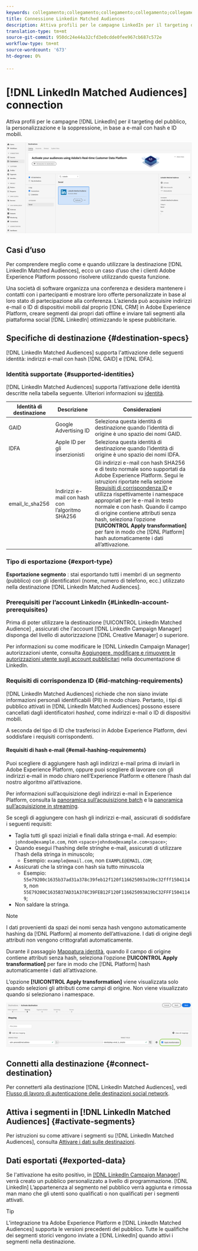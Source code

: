 ```yaml
---
keywords: collegamento;collegamento;collegamento;collegamento;collegamento;destinazioni;linkedin;
title: Connessione Linkedin Matched Audiences
description: Attiva profili per le campagne LinkedIn per il targeting del pubblico, la personalizzazione e la soppressione, in base a e-mail con hash.
translation-type: tm+mt
source-git-commit: 950dc24e44a32cfd3e0cdde0fee967cb687c572e
workflow-type: tm+mt
source-wordcount: '673'
ht-degree: 0%

---
```



# [!DNL LinkedIn Matched Audiences] connection

Attiva profili per le campagne [!DNL LinkedIn] per il targeting del pubblico, la personalizzazione e la soppressione, in base a e-mail con hash e ID mobili.

![Destinazione LinkedIn nell’interfaccia utente Adobe Experience Platform](../../assets/catalog/social/linkedin/catalog.png)

## Casi d’uso

Per comprendere meglio come e quando utilizzare la destinazione [!DNL LinkedIn Matched Audiences], ecco un caso d’uso che i clienti Adobe Experience Platform possono risolvere utilizzando questa funzione.

Una società di software organizza una conferenza e desidera mantenere i contatti con i partecipanti e mostrare loro offerte personalizzate in base al loro stato di partecipazione alla conferenza. L’azienda può acquisire indirizzi e-mail o ID di dispositivi mobili dal proprio [!DNL CRM] in Adobe Experience Platform, creare segmenti dai propri dati offline e inviare tali segmenti alla piattaforma social [!DNL LinkedIn] ottimizzando le spese pubblicitarie.

## Specifiche di destinazione {#destination-specs}

[!DNL LinkedIn Matched Audiences] supporta l&#39;attivazione delle seguenti identità: indirizzi e-mail con hash  [!DNL GAID] e  [!DNL IDFA].

### Identità supportate {#supported-identities}

[!DNL LinkedIn Matched Audiences] supporta l’attivazione delle identità descritte nella tabella seguente. Ulteriori informazioni su [identità](/help/identity-service/namespaces.md).

| Identità di destinazione | Descrizione | Considerazioni |
|---|---|---|
| GAID | Google Advertising ID | Seleziona questa identità di destinazione quando l’identità di origine è uno spazio dei nomi GAID. |
| IDFA | Apple ID per gli inserzionisti | Seleziona questa identità di destinazione quando l’identità di origine è uno spazio dei nomi IDFA. |
| email_lc_sha256 | Indirizzi e-mail con hash con l’algoritmo SHA256 | Gli indirizzi e-mail con hash SHA256 e di testo normale sono supportati da Adobe Experience Platform. Segui le istruzioni riportate nella sezione [Requisiti di corrispondenza ID](#id-matching-requirements-id-matching-requirements) e utilizza rispettivamente i namespace appropriati per le e-mail in testo normale e con hash. Quando il campo di origine contiene attributi senza hash, seleziona l’opzione **[!UICONTROL Apply transformation]** per fare in modo che [!DNL Platform] hash automaticamente i dati all’attivazione. |


### Tipo di esportazione {#export-type}

**Esportazione segmento** : stai esportando tutti i membri di un segmento (pubblico) con gli identificatori (nome, numero di telefono, ecc.) utilizzato nella destinazione [!DNL LinkedIn Matched Audiences].

### Prerequisiti per l’account LinkedIn {#LinkedIn-account-prerequisites}

Prima di poter utilizzare la destinazione [!UICONTROL LinkedIn Matched Audience] , assicurati che l&#39;account [!DNL LinkedIn Campaign Manager] disponga del livello di autorizzazione [!DNL Creative Manager] o superiore.

Per informazioni su come modificare le [!DNL LinkedIn Campaign Manager] autorizzazioni utente, consulta [Aggiungere, modificare e rimuovere le autorizzazioni utente sugli account pubblicitari](https://www.linkedin.com/help/lms/answer/5753) nella documentazione di LinkedIn.

### Requisiti di corrispondenza ID {#id-matching-requirements}

[!DNL LinkedIn Matched Audiences] richiede che non siano inviate informazioni personali identificabili (PII) in modo chiaro. Pertanto, i tipi di pubblico attivati in [!DNL LinkedIn Matched Audiences] possono essere cancellati dagli identificatori *hashed*, come indirizzi e-mail o ID di dispositivi mobili.

A seconda del tipo di ID che trasferisci in Adobe Experience Platform, devi soddisfare i requisiti corrispondenti.

#### Requisiti di hash e-mail {#email-hashing-requirements}

Puoi scegliere di aggiungere hash agli indirizzi e-mail prima di inviarli in Adobe Experience Platform, oppure puoi scegliere di lavorare con gli indirizzi e-mail in modo chiaro nell’Experience Platform e ottenere l’hash dal nostro algoritmo all’attivazione.

Per informazioni sull’acquisizione degli indirizzi e-mail in Experience Platform, consulta la [panoramica sull’acquisizione batch](/help/ingestion/batch-ingestion/overview.md) e la [panoramica sull’acquisizione in streaming](/help/ingestion/streaming-ingestion/overview.md).

Se scegli di aggiungere con hash gli indirizzi e-mail, assicurati di soddisfare i seguenti requisiti:

- Taglia tutti gli spazi iniziali e finali dalla stringa e-mail. Ad esempio: `johndoe@example.com`, non `<space>johndoe@example.com<space>`;
- Quando esegui l’hashing delle stringhe e-mail, assicurati di utilizzare l’hash della stringa in minuscolo;
   - Esempio: `example@email.com`, non `EXAMPLE@EMAIL.COM`;
- Assicurati che la stringa con hash sia tutto minuscola
   - Esempio: `55e79200c1635b37ad31a378c39feb12f120f116625093a19bc32fff15041149`, non `55E79200C1635B37AD31A378C39FEB12F120F116625093A19bC32FFF15041149`;
- Non saldare la stringa.

>[!NOTE]
>
>I dati provenienti da spazi dei nomi senza hash vengono automaticamente hashing da [!DNL Platform] al momento dell’attivazione.
> I dati di origine degli attributi non vengono crittografati automaticamente.
> 
> Durante il passaggio [Mappatura identità](../../ui/activate-destinations.md#identity-mapping), quando il campo di origine contiene attributi senza hash, seleziona l’opzione **[!UICONTROL Apply transformation]** per fare in modo che [!DNL Platform] hash automaticamente i dati all’attivazione.
> 
> L’opzione **[!UICONTROL Apply transformation]** viene visualizzata solo quando selezioni gli attributi come campi di origine. Non viene visualizzato quando si selezionano i namespace.

![Trasformazione mappatura identità](../../assets/ui/activate-destinations/identity-mapping-transformation.png)

## Connetti alla destinazione {#connect-destination}

Per connetterti alla destinazione [!DNL LinkedIn Matched Audiences], vedi [Flusso di lavoro di autenticazione delle destinazioni social network](./workflow.md).

## Attiva i segmenti in [!DNL LinkedIn Matched Audiences] {#activate-segments}

Per istruzioni su come attivare i segmenti su [!DNL LinkedIn Matched Audiences], consulta [Attivare i dati sulle destinazioni](../../ui/activate-destinations.md).

## Dati esportati {#exported-data}

Se l&#39;attivazione ha esito positivo, in [[!DNL LinkedIn Campaign Manager]](https://www.linkedin.com/campaignmanager/login) verrà creato un pubblico personalizzato a livello di programmazione. [!DNL LinkedIn] L’appartenenza al segmento nel pubblico verrà aggiunta e rimossa man mano che gli utenti sono qualificati o non qualificati per i segmenti attivati.

>[!TIP]
>
>L’integrazione tra Adobe Experience Platform e [!DNL LinkedIn Matched Audiences] supporta le versioni precedenti del pubblico. Tutte le qualifiche dei segmenti storici vengono inviate a [!DNL LinkedIn] quando attivi i segmenti nella destinazione.